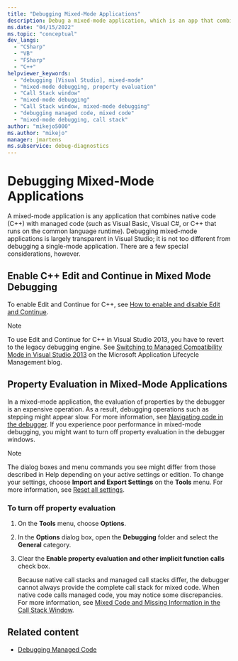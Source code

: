```yaml
---
title: "Debugging Mixed-Mode Applications"
description: Debug a mixed-mode application, which is an app that combines native code with managed code that runs on the common language runtime, in Visual Studio.
ms.date: "04/15/2022"
ms.topic: "conceptual"
dev_langs:
  - "CSharp"
  - "VB"
  - "FSharp"
  - "C++"
helpviewer_keywords:
  - "debugging [Visual Studio], mixed-mode"
  - "mixed-mode debugging, property evaluation"
  - "Call Stack window"
  - "mixed-mode debugging"
  - "Call Stack window, mixed-mode debugging"
  - "debugging managed code, mixed code"
  - "mixed-mode debugging, call stack"
author: "mikejo5000"
ms.author: "mikejo"
manager: jmartens
ms.subservice: debug-diagnostics
---
```

# Debugging Mixed-Mode Applications

A mixed-mode application is any application that combines native code (C++) with managed code (such as Visual Basic, Visual C#, or C++ that runs on the common language runtime). Debugging mixed-mode applications is largely transparent in Visual Studio; it is not too different from debugging a single-mode application. There are a few special considerations, however.

## Enable C++ Edit and Continue in Mixed Mode Debugging

To enable Edit and Continue for C++, see [How to enable and disable Edit and Continue](../debugger/how-to-enable-and-disable-edit-and-continue.md).

> [!NOTE]
> To use Edit and Continue for C++ in Visual Studio 2013, you have to revert to the legacy debugging engine. See [Switching to Managed Compatibility Mode in Visual Studio 2013](https://devblogs.microsoft.com/devops/switching-to-managed-compatibility-mode-in-visual-studio-2013/) on the  Microsoft Application Lifecycle Management blog.

## Property Evaluation in Mixed-Mode Applications

 In a mixed-mode application, the evaluation of properties by the debugger is an expensive operation. As a result, debugging operations such as stepping might appear slow. For more information, see [Navigating code in the debugger](../debugger/navigating-through-code-with-the-debugger.md). If you experience poor performance in mixed-mode debugging, you might want to turn off property evaluation in the debugger windows.

> [!NOTE]
> The dialog boxes and menu commands you see might differ from those described in Help depending on your active settings or edition. To change your settings, choose **Import and Export Settings** on the **Tools** menu. For more information, see [Reset all settings](../ide/environment-settings.md#reset-all-settings).

### To turn off property evaluation

1. On the **Tools** menu, choose **Options**.

2. In the **Options** dialog box, open the **Debugging** folder and select the **General** category.

3. Clear the **Enable property evaluation and other implicit function calls** check box.

   Because native call stacks and managed call stacks differ, the debugger cannot always provide the complete call stack for mixed code. When native code calls managed code, you may notice some discrepancies. For more information, see [Mixed Code and Missing Information in the Call Stack Window](../debugger/mixed-code-and-missing-information-in-the-call-stack-window.md).

## Related content

- [Debugging Managed Code](../debugger/debugging-managed-code.md)
